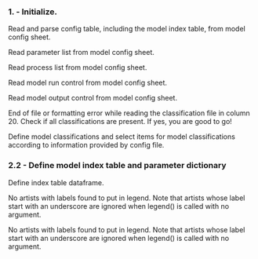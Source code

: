 ### 1. - Initialize.

Read and parse config table, including the model index table, from model config sheet.

Read parameter list from model config sheet.

Read process list from model config sheet.

Read model run control from model config sheet.

Read model output control from model config sheet.

End of file or formatting error while reading the classification file in column 20. Check if all classifications are present. If yes, you are good to go!

Define model classifications and select items for model classifications according to information provided by config file.

### 2.2 - Define model index table and parameter dictionary

Define index table dataframe.

No artists with labels found to put in legend.  Note that artists whose label start with an underscore are ignored when legend() is called with no argument.

No artists with labels found to put in legend.  Note that artists whose label start with an underscore are ignored when legend() is called with no argument.

